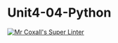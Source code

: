 # Unit4-04-Python
[![Mr Coxall's Super Linter](https://github.com/ICS3U-C-Programming-JackT/Unit4-04-Python/workflows/Mr%20Coxall's%20Super%20Linter/badge.svg)](https://github.com/ICS3U-C-Programming-JackT/Unit4-04-Python/actions/)
